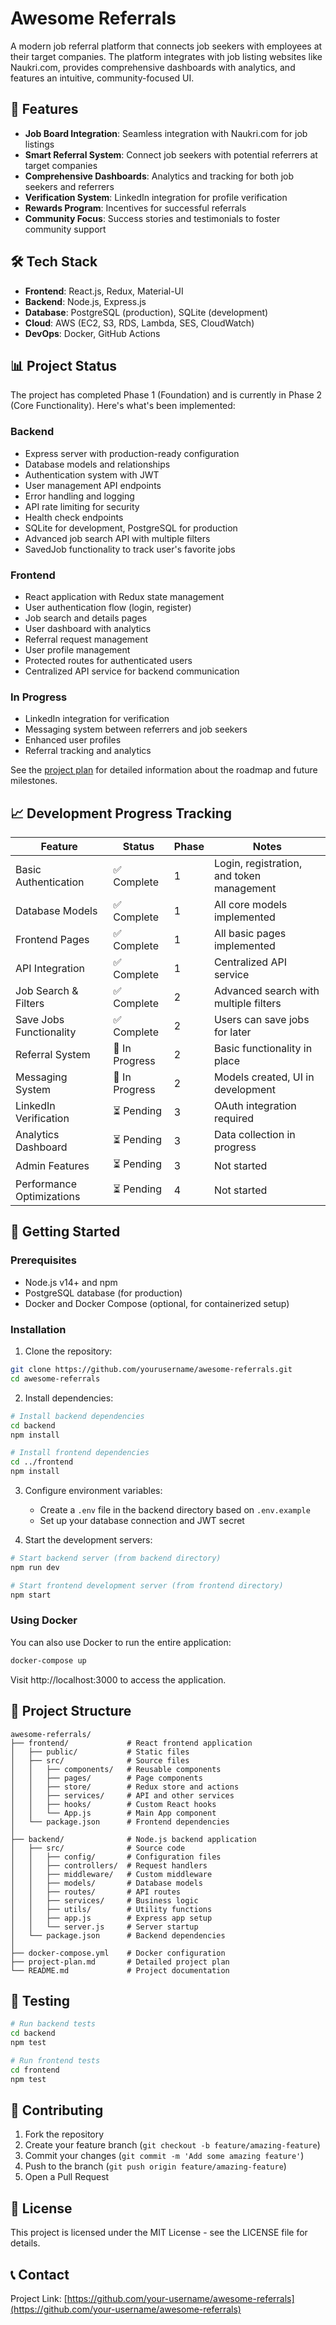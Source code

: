 # Awesome Referrals

A modern job referral platform that connects job seekers with employees at their target companies. The platform integrates with job listing websites like Naukri.com, provides comprehensive dashboards with analytics, and features an intuitive, community-focused UI.

## 🌟 Features

- **Job Board Integration**: Seamless integration with Naukri.com for job listings
- **Smart Referral System**: Connect job seekers with potential referrers at target companies
- **Comprehensive Dashboards**: Analytics and tracking for both job seekers and referrers
- **Verification System**: LinkedIn integration for profile verification
- **Rewards Program**: Incentives for successful referrals
- **Community Focus**: Success stories and testimonials to foster community support

## 🛠️ Tech Stack

- **Frontend**: React.js, Redux, Material-UI
- **Backend**: Node.js, Express.js
- **Database**: PostgreSQL (production), SQLite (development)
- **Cloud**: AWS (EC2, S3, RDS, Lambda, SES, CloudWatch)
- **DevOps**: Docker, GitHub Actions

## 📊 Project Status

The project has completed Phase 1 (Foundation) and is currently in Phase 2 (Core Functionality). Here's what's been implemented:

### Backend
- Express server with production-ready configuration
- Database models and relationships
- Authentication system with JWT
- User management API endpoints
- Error handling and logging
- API rate limiting for security
- Health check endpoints
- SQLite for development, PostgreSQL for production
- Advanced job search API with multiple filters
- SavedJob functionality to track user's favorite jobs

### Frontend
- React application with Redux state management
- User authentication flow (login, register)
- Job search and details pages
- User dashboard with analytics
- Referral request management
- User profile management
- Protected routes for authenticated users
- Centralized API service for backend communication

### In Progress
- LinkedIn integration for verification
- Messaging system between referrers and job seekers
- Enhanced user profiles
- Referral tracking and analytics

See the [project plan](./project-plan.md) for detailed information about the roadmap and future milestones.

## 📈 Development Progress Tracking

| Feature                          | Status      | Phase  | Notes                                      |
|----------------------------------|-------------|--------|-------------------------------------------|
| Basic Authentication             | ✅ Complete | 1      | Login, registration, and token management |
| Database Models                  | ✅ Complete | 1      | All core models implemented               |
| Frontend Pages                   | ✅ Complete | 1      | All basic pages implemented               |
| API Integration                  | ✅ Complete | 1      | Centralized API service                   |
| Job Search & Filters             | ✅ Complete | 2      | Advanced search with multiple filters     |
| Save Jobs Functionality          | ✅ Complete | 2      | Users can save jobs for later             |
| Referral System                  | 🔄 In Progress | 2   | Basic functionality in place              |
| Messaging System                 | 🔄 In Progress | 2   | Models created, UI in development        |
| LinkedIn Verification            | ⏳ Pending   | 3     | OAuth integration required                |
| Analytics Dashboard              | ⏳ Pending   | 3     | Data collection in progress               |
| Admin Features                   | ⏳ Pending   | 3     | Not started                               |
| Performance Optimizations        | ⏳ Pending   | 4     | Not started                               |

## 🚀 Getting Started

### Prerequisites
- Node.js v14+ and npm
- PostgreSQL database (for production)
- Docker and Docker Compose (optional, for containerized setup)

### Installation

1. Clone the repository:
```bash
git clone https://github.com/yourusername/awesome-referrals.git
cd awesome-referrals
```

2. Install dependencies:
```bash
# Install backend dependencies
cd backend
npm install

# Install frontend dependencies
cd ../frontend
npm install
```

3. Configure environment variables:
   - Create a `.env` file in the backend directory based on `.env.example`
   - Set up your database connection and JWT secret

4. Start the development servers:

```bash
# Start backend server (from backend directory)
npm run dev

# Start frontend development server (from frontend directory)
npm start
```

### Using Docker

You can also use Docker to run the entire application:

```bash
docker-compose up
```

Visit http://localhost:3000 to access the application.

## 📝 Project Structure

```
awesome-referrals/
├── frontend/             # React frontend application
│   ├── public/           # Static files
│   ├── src/              # Source files
│   │   ├── components/   # Reusable components
│   │   ├── pages/        # Page components
│   │   ├── store/        # Redux store and actions
│   │   ├── services/     # API and other services
│   │   ├── hooks/        # Custom React hooks
│   │   └── App.js        # Main App component
│   └── package.json      # Frontend dependencies
│
├── backend/              # Node.js backend application
│   ├── src/              # Source code
│   │   ├── config/       # Configuration files
│   │   ├── controllers/  # Request handlers
│   │   ├── middleware/   # Custom middleware
│   │   ├── models/       # Database models
│   │   ├── routes/       # API routes
│   │   ├── services/     # Business logic
│   │   ├── utils/        # Utility functions
│   │   ├── app.js        # Express app setup
│   │   └── server.js     # Server startup
│   └── package.json      # Backend dependencies
│
├── docker-compose.yml    # Docker configuration
├── project-plan.md       # Detailed project plan
└── README.md             # Project documentation
```

## 🧪 Testing

```bash
# Run backend tests
cd backend
npm test

# Run frontend tests
cd frontend
npm test
```

## 🤝 Contributing

1. Fork the repository
2. Create your feature branch (`git checkout -b feature/amazing-feature`)
3. Commit your changes (`git commit -m 'Add some amazing feature'`)
4. Push to the branch (`git push origin feature/amazing-feature`)
5. Open a Pull Request

## 📄 License

This project is licensed under the MIT License - see the LICENSE file for details.

## 📞 Contact

Project Link: [https://github.com/your-username/awesome-referrals](https://github.com/your-username/awesome-referrals)
